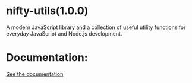 # nifty-utils(1.0.0)
A modern JavaScript library and a collection of useful utility functions for everyday JavaScript and Node.js development.

# Documentation: 
[See the documentation](./docs/globals.md)
